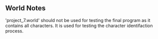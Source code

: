## World Notes

'project_7.world' should not be used for testing the final program as it contains all characters. It is used for testing the character identifaction process.
